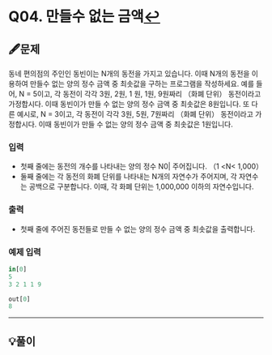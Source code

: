 # Q04. 만들수 없는 금액[↩](../this_is_codingtest)

## 🖋️문제
 동네 편의점의 주인인 동빈이는 N개의 동전을 가지고 있습니다. 이때 N개의 동전을 이용하여 만들수 없는 양의 정수 금액 중 최솟값을 구하는 프로그램을 작성하세요.
 예를 들어, N = 5이고, 각 동전이 각각 3원, 2원, 1 원, 1원, 9원짜리 （화폐 단위） 동전이라고 가정합시다. 이때 동빈이가 만들 수 없는 양의 정수 금액 중 최솟값은 8원입니다.
 또 다른 예시로, N = 3이고, 각 동전이 각각 3원, 5원, 7원짜리 （화폐 단위） 동전이라고 가정합시다. 이때 동빈이가 만들 수 없는 양의 정수 금액 중 최솟값은 1원입니다.

### 입력
* 첫째 줄에는 동전의 개수를 나타내는 양의 정수 N0| 주어집니다. （1 <N< 1,000）
* 둘째 줄에는 각 동전의 화폐 단위를 나타내는 N개의 자연수가 주어지며, 각 자연수는 공백으로 구분합니다. 이때, 각 화폐 단위는 1,000,000 이하의 자연수입니다.

### 출력
* 첫째 줄에 주어진 동전들로 만들 수 없는 양의 정수 금액 중 최솟값을 출력합니다.

### 예제 입력

```python
in[0]
5
3 2 1 1 9

out[0]
8

```

---

## 💡풀이